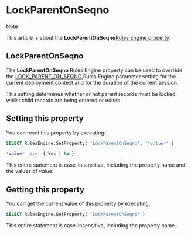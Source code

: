 # LockParentOnSeqno



> [!NOTE]
> This article is about the **LockParentOnSeqno**[Rules Engine property](/docs/Modeller%20and%20Rules%20Engine/Rules%20Engine%20properties).

## **LockParentOnSeqno**

The **LockParentOnSeqno** Rules Engine property can be used to override the [LOCK_PARENT_ON_SEQNO ](/docs/Modeller%20and%20Rules%20Engine/Introducing%20USoft%20Modeller%20and%20Rules%20Engine/Rules%20Engine%20parameters.md)Rules Engine parameter setting for the current deployment context and for the duration of the current session.

This setting determines whether or not parent records must be locked whilst child records are being entered or edited.

## Setting this property

You can reset this property by executing:

```sql
SELECT RulesEngine.SetProperty( 'LockParentOnSeqno', '*value*' )

*value*  ::=  { Yes | No }
```

This entire statement is case-insensitive, including the property name and the values of *value*.

## Getting this property

You can get the current value of this property by executing:

```sql
SELECT RulesEngine.GetProperty( 'LockParentOnSeqno' )
```

This entire statement is case-insensitive, including the property name.
